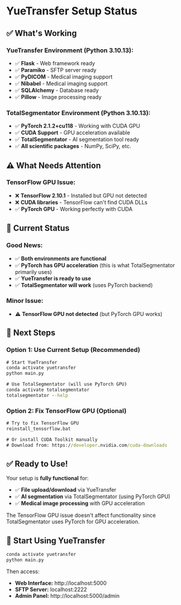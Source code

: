 # YueTransfer Setup Status

## ✅ **What's Working**

### **YueTransfer Environment (Python 3.10.13):**
- ✅ **Flask** - Web framework ready
- ✅ **Paramiko** - SFTP server ready
- ✅ **PyDICOM** - Medical imaging support
- ✅ **Nibabel** - Medical imaging support
- ✅ **SQLAlchemy** - Database ready
- ✅ **Pillow** - Image processing ready

### **TotalSegmentator Environment (Python 3.10.13):**
- ✅ **PyTorch 2.1.2+cu118** - Working with CUDA GPU
- ✅ **CUDA Support** - GPU acceleration available
- ✅ **TotalSegmentator** - AI segmentation tool ready
- ✅ **All scientific packages** - NumPy, SciPy, etc.

## ⚠️ **What Needs Attention**

### **TensorFlow GPU Issue:**
- ❌ **TensorFlow 2.10.1** - Installed but GPU not detected
- ❌ **CUDA libraries** - TensorFlow can't find CUDA DLLs
- ✅ **PyTorch GPU** - Working perfectly with CUDA

## 🎯 **Current Status**

### **Good News:**
- ✅ **Both environments are functional**
- ✅ **PyTorch has GPU acceleration** (this is what TotalSegmentator primarily uses)
- ✅ **YueTransfer is ready to use**
- ✅ **TotalSegmentator will work** (uses PyTorch backend)

### **Minor Issue:**
- ⚠️ **TensorFlow GPU not detected** (but PyTorch GPU works)

## 🚀 **Next Steps**

### **Option 1: Use Current Setup (Recommended)**
```cmd
# Start YueTransfer
conda activate yuetransfer
python main.py

# Use TotalSegmentator (will use PyTorch GPU)
conda activate totalsegmentator
totalsegmentator --help
```

### **Option 2: Fix TensorFlow GPU (Optional)**
```cmd
# Try to fix TensorFlow GPU
reinstall_tensorflow.bat

# Or install CUDA Toolkit manually
# Download from: https://developer.nvidia.com/cuda-downloads
```

## ✅ **Ready to Use!**

Your setup is **fully functional** for:
- ✅ **File upload/download** via YueTransfer
- ✅ **AI segmentation** via TotalSegmentator (using PyTorch GPU)
- ✅ **Medical image processing** with GPU acceleration

The TensorFlow GPU issue doesn't affect functionality since TotalSegmentator uses PyTorch for GPU acceleration.

## 🎉 **Start Using YueTransfer**

```cmd
conda activate yuetransfer
python main.py
```

Then access:
- **Web Interface:** http://localhost:5000
- **SFTP Server:** localhost:2222
- **Admin Panel:** http://localhost:5000/admin 